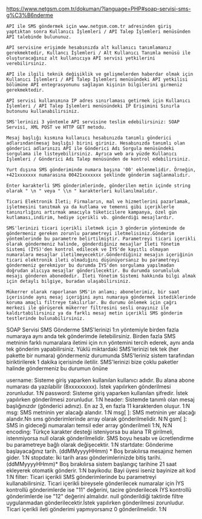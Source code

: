 https://www.netgsm.com.tr/dokuman/?language=PHP#soap-servisi-sms-g%C3%B6nderme

    
    API ile SMS göndermek için www.netgsm.com.tr adresinden giriş yaptıktan sonra Kullanıcı İşlemleri / API Talep İşlemleri menüsünden API talebinde bulununuz.

    API servisine erişimde hesabınızda alt kullanıcı tanımlamanız gerekmektedir, Kullancı İşlemleri / Alt Kullanıcı Tanımla menüsü ile oluşturacağınız alt kullanıcıya API servisi yetkilerini verebilirsiniz.

    API ile ilgili teknik değişiklik ve gelişmelerden haberdar olmak için Kullanıcı İşlemleri / API Talep İşlemleri menüsündeki API yetkilisi bölümüne API entegrasyonunu sağlayan kişinin bilgilerini girmeniz gerekmektedir.

    API servisi kullanımına IP adres sınırlaması getirmek için Kullanıcı İşlemleri / API Talep İşlemleri menüsündeki IP Erişimini Sınırla butonunu kullanabilirsiniz.

    SMS'lerinizi 3 yöntemle API servisine teslim edebilirsiniz: SOAP Servisi, XML POST ve HTTP GET metodu.

    Mesaj başlığı kısmına kullanıcı hesabınızda tanımlı gönderici adlarından(mesaj başlığı) birini giriniz. Hesabınızda tanımlı olan gönderici adlarınızı API ile Gönderici Adı Sorgula menüsündeki sorgulama ile listeyebilirsiniz. Ayrıca web ara yüzde Kullanıcı İşlemleri / Gönderici Adı Talep menüsünden de kontrol edebilirsiniz.

    Yurt dışına SMS gönderiminde numara başına '00' eklenmelidir. Örneğin, +421xxxxxxx numarasına 00421xxxxxxx şeklinde gönderim sağlanmalıdır.

    Enter karakterli SMS gönderimlerinde, gönderilen metin içinde string olarak " \n " veya " \\n " karakterleri kullanılmalıdır.

    Ticari Elektronik İleti; Firmaların, mal ve hizmetlerini pazarlamak, işletmesini tanıtmak ya da kutlama ve temenni gibi içeriklerle tanınırlığını artırmak amacıyla tüketicilere kampanya, özel gün kutlaması,indirim, hediye içerikli vb. gönderdiği mesajlardır.

    SMS'lerinizi ticari içerikli iletmek için 3 gönderim yönteminde de göndermeniz gereken zorunlu parametreyi iletmelisiniz.Gönderim yöntemlerinde bu parametre belirtilmiştir. Parametreyi ticari içerikli olarak göndermeniz halinde, gönderdiğiniz mesajlar İleti Yönetim Sistemi (İYS)'den kontrol edilecek ve İYS'de kayıtlı olmayan numaralara mesajlar iletilmeyecektir.Gönderdiğiniz mesajın içeriğinin ticari elektronik ileti olmadığını düşünüyorsanız bu parametreyi göndermeniz gerekmiyor bu durumda İYS'den sorgulama yapılmadan doğrudan alıcıya mesajlar gönderilecektir. Bu durumda sorumluluk mesajı gönderen abonededir. İleti Yönetim Sistemi hakkında bilgi almak için detaylı bilgiye, buradan ulaşabilirsiniz.

    Mükerrer olarak raporlanan SMS'in anlamı; abonelerimiz, bir saat içerisinde aynı mesaj içeriğini aynı numaraya göndermek istediklerinde koruma amaçlı filtreye takılırlar. Bu durumu önlemek için çağrı merkezi ile görüşerek mükerrer filtresini sesli onayınız ile kaldırtabilirsiniz ya da farklı mesaj metin içerikli SMS gönderim testlerinde bulunabilirsiniz.


SOAP Servisi SMS Gönderme
    SMS'lerinizi 1:n yöntemiyle birden fazla numaraya aynı anda tek gönderimde iletebilirsiniz.
    Birden fazla SMS metninin farklı numaralara iletimi için n:n yöntemini tercih ederek, aynı anda tek gönderim yapabilirsiniz.
    Yüklü miktardaki SMS'lerinizi tek tek (her pakette bir numara) göndermeniz durumunda SMS'leriniz sistem tarafından biriktirilerek 1 dakika içerisinde iletilir. SMS'lerinizi bize çoklu paketler halinde göndermeniz bu durumun önüne
    
username: 	Sisteme giriş yaparken kullanılan kullanıcı adıdır. Bu alana abone numarası da yazılabilir (8xxxxxxxxx). İstek yapılırken gönderilmesi zorunludur. 	1:N
password: 	Sisteme giriş yaparken kullanılan şifredir. İstek yapılırken gönderilmesi zorunludur. 	1:N
header: 	Sistemde tanımlı olan mesaj başlığınızdır (gönderici adınız). En az 3, en fazla 11 karakterden oluşur. 	1:N
msg: 	SMS metninin yer alacağı alandır. 	1:N
msg[ ]: 	SMS metninin yer alacağı alandır.Nn sms gönderimlerinde array olarak gönderilmelidir. 	N:N
gsm[ ]: 	SMS in gideceği numaraları temsil eder array gönderilmeli 	1:N, N:N
encoding: 	Türkçe karakter desteği isteniyorsa bu alana TR girilmeli, istenmiyorsa null olarak gönderilmelidir. SMS boyu hesabı ve ücretlendirme bu parametreye bağlı olarak değişecektir. 	1:N
startdate: 	Gönderime başlayacağınız tarih. (ddMMyyyyHHmm) * Boş bırakılırsa mesajınız hemen gider. 	1:N
stopdate: 	İki tarih arası gönderimlerinizde bitiş tarihi.(ddMMyyyyHHmm)* Boş bırakılırsa sistem başlangıç tarihine 21 saat ekleyerek otomatik gönderir. 	1:N
bayikodu: 	Bayi üyesi iseniz bayinize ait kod 	1:N
filter: 	Ticari içerikli SMS gönderimlerinde bu parametreyi kullanabilirsiniz. Ticari içerikli bireysele gönderilecek numaralar için İYS kontrollü gönderimlerde ise "11" değerini, tacire gönderilecek İYS kontrollü gönderimlerde ise "12" değerini almalıdır. null gönderildiği taktirde filtre uygulanmadan gönderilecektir.İstek yapılırken gönderilmesi zorunludur. Ticari içerikli ileti gönderimi yapmıyorsanız 0 gönderilmelidir. 	1:N
